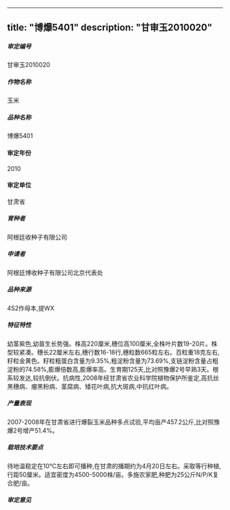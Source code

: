 
---
title: "博爆5401"
description: "甘审玉2010020"
---
##### 审定编号 
甘审玉2010020

##### 作物名称
玉米

##### 品种名称
博爆5401

#### 审定年份
2010	

#### 审定单位
甘肃省

##### 育种者
阿根廷收种子有限公司

##### 申请者
阿根廷博收种子有限公司北京代表处

##### 品种来源
4S2作母本,提WX

##### 特征特性
幼茎紫色,幼苗生长势强。株高220厘米,穗位高100厘米,全株叶片数19-20片。株型较紧凑。穗长22厘米左右,穗行数16-18行,穗粒数665粒左右。百粒重18克左右,籽粒金黄色。籽粒粗蛋白含量为9.35%,粗淀粉含量为73.69%,支链淀粉含量占粗淀粉的74.58%,膨爆倍数高,膨爆率高。生育期125天,比对照豫爆2号早熟3天。根系较发达,较抗倒伏。抗病性,2008年经甘肃省农业科学院植物保护所鉴定,高抗丝黑穗病、瘤黑粉病、茎腐病、矮花叶病,抗大斑病,中抗红叶病。

##### 产量表现
2007-2008年在甘肃省进行爆裂玉米品种多点试验,平均亩产457.2公斤,比对照豫爆2号增产51.4%。

##### 栽培技术要点
待地温稳定在10℃左右即可播种,在甘肃的播期约为4月20日左右。采取等行种植,行距50厘米。适宜密度为4500-5000株/亩。多施农家肥,种肥为25公斤N/P/K复合肥/亩。 

##### 审定意见



